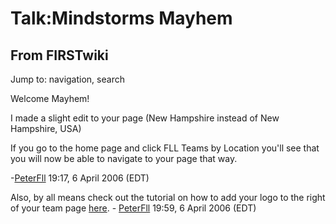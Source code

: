 # Talk:Mindstorms Mayhem

## From FIRSTwiki

Jump to: navigation, search

Welcome Mayhem!

I made a slight edit to your page (New Hampshire instead of New Hampshire, USA)

If you go to the home page and click FLL Teams by Location you'll see that you will now be able to navigate to your page that way.

-[PeterFll](User:PeterFll "User:PeterFll") 19:17, 6 April 2006 (EDT)

Also, by all means check out the tutorial on how to add your logo to the right of your team page [here](FIRSTwiki:Add_your_team_logo_tutorial_%28FLL%29 "FIRSTwiki:Add your team logo tutorial \(FLL\)"). - [PeterFll](User:PeterFll "User:PeterFll") 19:59, 6 April 2006 (EDT)
